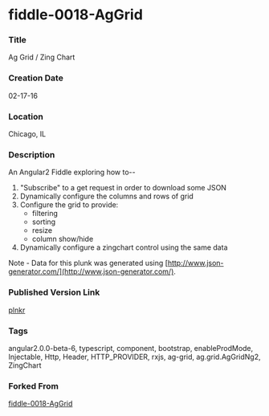 fiddle-0018-AgGrid
======

### Title

Ag Grid / Zing Chart


### Creation Date

02-17-16


### Location

Chicago, IL


### Description

An Angular2 Fiddle exploring how to--

 1. "Subscribe" to a get request in order to download some JSON
 2. Dynamically configure the columns and rows of grid
 4. Configure the grid to provide:
    * filtering
    * sorting
    * resize
    * column show/hide
 5. Dynamically configure a zingchart control using the same data


Note - Data for this plunk was generated using [http://www.json-generator.com/](http://www.json-generator.com/).


### Published Version Link

[plnkr](http://embed.plnkr.co/Cq5nm5ka1MihLfSZUash/)


### Tags

angular2.0.0-beta-6, typescript, component, bootstrap, enableProdMode, Injectable, Http, Header, HTTP_PROVIDER, rxjs, ag-grid, ag.grid.AgGridNg2, ZingChart



### Forked From

[fiddle-0018-AgGrid](../fiddle-0018-AgGrid)
